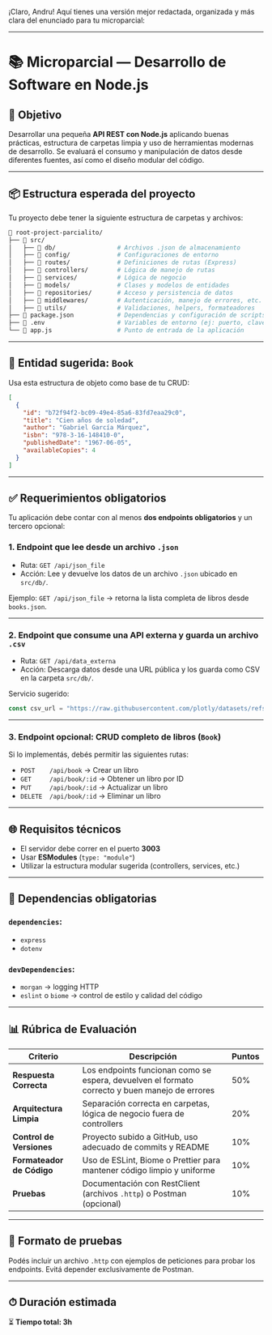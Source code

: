 ¡Claro, Andru! Aquí tienes una versión mejor redactada, organizada y más clara del enunciado para tu microparcial:

---

# 📚 Microparcial — Desarrollo de Software en Node.js

## 🎯 Objetivo

Desarrollar una pequeña **API REST con Node.js** aplicando buenas prácticas, estructura de carpetas limpia y uso de herramientas modernas de desarrollo. Se evaluará el consumo y manipulación de datos desde diferentes fuentes, así como el diseño modular del código.

---

## 📦 Estructura esperada del proyecto

Tu proyecto debe tener la siguiente estructura de carpetas y archivos:

```bash
📁 root-project-parcialito/
├── 📁 src/
│   ├── 📁 db/                 # Archivos .json de almacenamiento
│   ├── 📁 config/             # Configuraciones de entorno
│   ├── 📁 routes/             # Definiciones de rutas (Express)
│   ├── 📁 controllers/        # Lógica de manejo de rutas
│   ├── 📁 services/           # Lógica de negocio
│   ├── 📁 models/             # Clases y modelos de entidades
│   ├── 📁 repositories/       # Acceso y persistencia de datos
│   ├── 📁 middlewares/        # Autenticación, manejo de errores, etc.
│   ├── 📁 utils/              # Validaciones, helpers, formateadores
├── 📄 package.json            # Dependencias y configuración de scripts
├── 📄 .env                    # Variables de entorno (ej: puerto, claves)
└── 📄 app.js                  # Punto de entrada de la aplicación
```

---

## 📘 Entidad sugerida: `Book`

Usa esta estructura de objeto como base de tu CRUD:

```json
[
  {
    "id": "b72f94f2-bc09-49e4-85a6-83fd7eaa29c0",
    "title": "Cien años de soledad",
    "author": "Gabriel García Márquez",
    "isbn": "978-3-16-148410-0",
    "publishedDate": "1967-06-05",
    "availableCopies": 4
  }
]
```

---

## ✅ Requerimientos obligatorios

Tu aplicación debe contar con al menos **dos endpoints obligatorios** y un tercero opcional:

### 1. Endpoint que lee desde un archivo `.json`

* Ruta: `GET /api/json_file`
* Acción: Lee y devuelve los datos de un archivo `.json` ubicado en `src/db/`.

Ejemplo:
`GET /api/json_file` → retorna la lista completa de libros desde `books.json`.

---

### 2. Endpoint que consume una API externa y guarda un archivo `.csv`

* Ruta: `GET /api/data_externa`
* Acción: Descarga datos desde una URL pública y los guarda como CSV en la carpeta `src/db/`.

Servicio sugerido:

```js
const csv_url = "https://raw.githubusercontent.com/plotly/datasets/refs/heads/master/beers.csv";
```

---

### 3. Endpoint opcional: CRUD completo de libros (`Book`)

Si lo implementás, debés permitir las siguientes rutas:

* `POST    /api/book`      → Crear un libro
* `GET     /api/book/:id`  → Obtener un libro por ID
* `PUT     /api/book/:id`  → Actualizar un libro
* `DELETE  /api/book/:id`  → Eliminar un libro

---

## 🌐 Requisitos técnicos

* El servidor debe correr en el puerto **3003**
* Usar **ESModules** (`type: "module"`)
* Utilizar la estructura modular sugerida (controllers, services, etc.)

---

## 🧩 Dependencias obligatorias

### `dependencies`:

* `express`
* `dotenv`

### `devDependencies`:

* `morgan` → logging HTTP
* `eslint` o `biome` → control de estilo y calidad del código

---

## 📊 Rúbrica de Evaluación

| Criterio                  | Descripción                                                                                    | Puntos |
| ------------------------- | ---------------------------------------------------------------------------------------------- | ------ |
| **Respuesta Correcta**    | Los endpoints funcionan como se espera, devuelven el formato correcto y buen manejo de errores | 50%    |
| **Arquitectura Limpia**   | Separación correcta en carpetas, lógica de negocio fuera de controllers                        | 20%    |
| **Control de Versiones**  | Proyecto subido a GitHub, uso adecuado de commits y README                                     | 10%    |
| **Formateador de Código** | Uso de ESLint, Biome o Prettier para mantener código limpio y uniforme                         | 10%    |
| **Pruebas**               | Documentación con RestClient (archivos `.http`) o Postman (opcional)                           | 10%    |

---

## 🧪 Formato de pruebas

Podés incluir un archivo `.http` con ejemplos de peticiones para probar los endpoints. Evitá depender exclusivamente de Postman.

---

## ⏱ Duración estimada

⏳ **Tiempo total: 3h**


